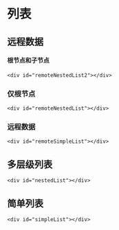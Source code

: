 # 列表

## 远程数据

#### 根节点和子节点

```html:example
<div id="remoteNestedList2"></div>
```

### 仅根节点

```html:example
<div id="remoteNestedList"></div>
```

### 远程数据

```html:example
<div id="remoteSimpleList"></div>
```

## 多层级列表

```html:example
<div id="nestedList"></div>
```

## 简单列表

```html:example
<div id="simpleList"></div>
```
